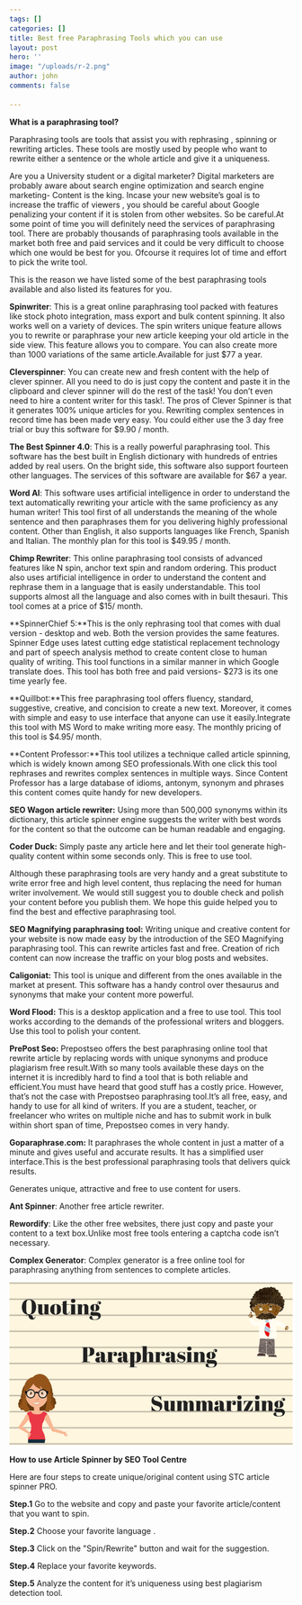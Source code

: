```yaml
---
tags: []
categories: []
title: Best free Paraphrasing Tools which you can use
layout: post
hero: ''
image: "/uploads/r-2.png"
author: john
comments: false

---
```

**What is a paraphrasing tool?**

Paraphrasing tools are tools that assist you with rephrasing , spinning or rewriting articles. These tools are mostly used by people who want to rewrite either a sentence or the whole article and give it a uniqueness.

Are you a University student or a digital marketer? Digital marketers are probably aware about search engine optimization and search engine marketing- Content is the king. Incase your new website’s goal is to increase the traffic of viewers , you should be careful about Google penalizing your content if it is stolen from other websites. So be careful.At some point of time you will definitely need the services of paraphrasing tool. There are probably thousands of paraphrasing tools available in the market both free and paid services and it could be very difficult to choose which one would be best for you. Ofcourse it requires lot of time and effort to pick the write tool.

This is the reason we have listed some of the best paraphrasing tools available and also listed its features for you.

**Spinwriter**: This is a great online paraphrasing tool packed with features like stock photo integration, mass export and bulk content spinning. It also works well on a variety of devices. The spin writers unique feature allows you to rewrite or paraphrase your new article keeping your old article in the side view. This feature allows you to compare. You can also create more than 1000 variations of the same article.Available for just $77 a year.

**Cleverspinner**: You can create new and fresh content with the help of clever spinner. All you need to do is just copy the content and paste it in the clipboard and clever spinner will do the rest of the task! You don’t even need to hire a content writer for this task!. The pros of Clever Spinner is that it generates 100% unique articles for you. Rewriting complex sentences in record time has been made very easy. You could either use the 3 day free trial or buy this software for $9.90 / month.

**The Best Spinner 4.0**: This is a really powerful paraphrasing tool. This software has the best built in English dictionary with hundreds of entries added by real users. On the bright side, this software also support fourteen other languages. The services of this software are available for $67 a year.

**Word AI**: This software uses artificial intelligence in order to understand the text automatically rewriting your article with the same proficiency as any human writer! This tool first of all understands the meaning of the whole sentence and then paraphrases them for you delivering highly professional content. Other than English, it also supports languages like French, Spanish and Italian. The monthly plan for this tool is $49.95 / month.

**Chimp Rewriter**: This online paraphrasing tool consists of advanced features like N spin, anchor text spin and random ordering. This product also uses artificial intelligence in order to understand the content and rephrase them in a language that is easily understandable. This tool supports almost all the language and also comes with in built thesauri. This tool comes at a price of $15/ month.

\*\*SpinnerChief 5:\*\*This is the only rephrasing tool that comes with dual version - desktop and web. Both the version provides the same features. Spinner Edge uses latest cutting edge statistical replacement technology and part of speech analysis method to create content close to human quality of writing. This tool functions in a similar manner in which Google translate does. This tool has both free and paid versions- $273 is its one time yearly fee.

\*\*Quillbot:\*\*This free paraphrasing tool offers fluency, standard, suggestive, creative, and concision to create a new text. Moreover, it comes with simple and easy to use interface that anyone can use it easily.Integrate this tool with MS Word to make writing more easy. The monthly pricing of this tool is $4.95/ month.

\*\*Content Professor:\*\*This tool utilizes a technique called article spinning, which is widely known among SEO professionals.With one click this tool rephrases and rewrites complex sentences in multiple ways. Since Content Professor has a large database of idioms, antonym, synonym and phrases this content comes quite handy for new developers.

**SEO Wagon article rewriter:** Using more than 500,000 synonyms within its dictionary, this article spinner engine suggests the writer with best words for the content so that the outcome can be human readable and engaging.

**Coder Duck:** Simply paste any article here and let their tool generate high-quality content within some seconds only. This is free to use tool.

Although these paraphrasing tools are very handy and a great substitute to write error free and high level content, thus replacing the need for human writer involvement. We would still suggest you to double check and polish your content before you publish them. We hope this guide helped you to find the best and effective paraphrasing tool.

**SEO Magnifying paraphrasing tool:** Writing unique and creative content for your website is now made easy by the introduction of the SEO Magnifying paraphrasing tool. This can rewrite articles fast and free. Creation of rich content can now increase the traffic on your blog posts and websites.

**Caligoniat:** This tool is unique and different from the ones available in the market at present. This software has a handy control over thesaurus and synonyms that make your content more powerful.

**Word Flood:** This is a desktop application and a free to use tool. This tool works according to the demands of the professional writers and bloggers. Use this tool to polish your content.

**PrePost Seo:** Prepostseo offers the best paraphrasing online tool that rewrite article by replacing words with unique synonyms and produce plagiarism free result.With so many tools available these days on the internet it is incredibly hard to find a tool that is both reliable and efficient.You must have heard that good stuff has a costly price. However, that’s not the case with Prepostseo paraphrasing tool.It’s all free, easy, and handy to use for all kind of writers. If you are a student, teacher, or freelancer who writes on multiple niche and has to submit work in bulk within short span of time, Prepostseo comes in very handy.

**Goparaphrase.com:** It paraphrases the whole content in just a matter of a minute and gives useful and accurate results. It has a simplified user interface.This is the best professional paraphrasing tools that delivers quick results.

Generates unique, attractive and free to use content for users.

**Ant Spinner**: Another free article rewriter.

**Rewordify**: Like the other free websites, there just copy and paste your content to a text box.Unlike most free tools entering a captcha code isn’t necessary.

**Complex Generator**: Complex generator is a free online tool for paraphrasing anything from sentences to complete articles.

![](/uploads/paraphrasing.png)

**How to use Article Spinner by SEO Tool Centre**

Here are four steps to create unique/original content using STC article spinner PRO.

**Step.1** Go to the website and copy and paste your favorite article/content that you want to spin.

**Step.2** Choose your favorite language .

**Step.3** Click on the "Spin/Rewrite" button and wait for the suggestion.

**Step.4** Replace your favorite keywords.

**Step.5** Analyze the content for it’s uniqueness using best plagiarism detection tool.